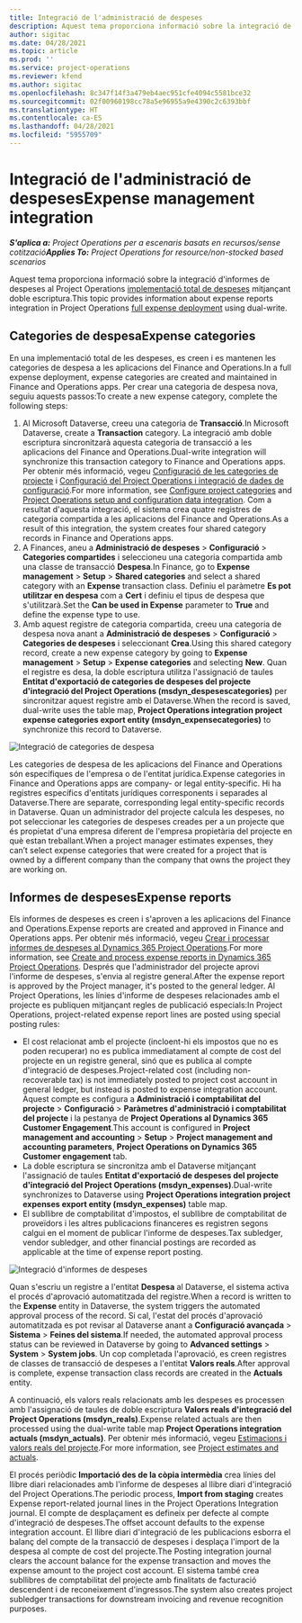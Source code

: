 ```yaml
---
title: Integració de l'administració de despeses
description: Aquest tema proporciona informació sobre la integració de l'informe de despeses al Project Operations mitjançant doble escriptura.
author: sigitac
ms.date: 04/28/2021
ms.topic: article
ms.prod: ''
ms.service: project-operations
ms.reviewer: kfend
ms.author: sigitac
ms.openlocfilehash: 8c347f14f3a479eb4aec951cfe4094c5581bce32
ms.sourcegitcommit: 02f00960198cc78a5e96955a9e4390c2c6393bbf
ms.translationtype: HT
ms.contentlocale: ca-ES
ms.lasthandoff: 04/28/2021
ms.locfileid: "5955709"
---
```

# <a name="expense-management-integration"></a><span data-ttu-id="68b74-103">Integració de l'administració de despeses</span><span class="sxs-lookup"><span data-stu-id="68b74-103">Expense management integration</span></span>

<span data-ttu-id="68b74-104">_**S'aplica a:** Project Operations per a escenaris basats en recursos/sense cotització_</span><span class="sxs-lookup"><span data-stu-id="68b74-104">_**Applies To:** Project Operations for resource/non-stocked based scenarios_</span></span>

<span data-ttu-id="68b74-105">Aquest tema proporciona informació sobre la integració d'informes de despeses al Project Operations [implementació total de despeses](../expense/expense-overview.md) mitjançant doble escriptura.</span><span class="sxs-lookup"><span data-stu-id="68b74-105">This topic provides information about expense reports integration in Project Operations [full expense deployment](../expense/expense-overview.md) using dual-write.</span></span>

## <a name="expense-categories"></a><span data-ttu-id="68b74-106">Categories de despesa</span><span class="sxs-lookup"><span data-stu-id="68b74-106">Expense categories</span></span>

<span data-ttu-id="68b74-107">En una implementació total de les despeses, es creen i es mantenen les categories de despesa a les aplicacions del Finance and Operations.</span><span class="sxs-lookup"><span data-stu-id="68b74-107">In a full expense deployment, expense categories are created and maintained in Finance and Operations apps.</span></span> <span data-ttu-id="68b74-108">Per crear una categoria de despesa nova, seguiu aquests passos:</span><span class="sxs-lookup"><span data-stu-id="68b74-108">To create a new expense category, complete the following steps:</span></span>

1. <span data-ttu-id="68b74-109">Al Microsoft Dataverse, creeu una categoria de **Transacció**.</span><span class="sxs-lookup"><span data-stu-id="68b74-109">In Microsoft Dataverse, create a **Transaction** category.</span></span> <span data-ttu-id="68b74-110">La integració amb doble escriptura sincronitzarà aquesta categoria de transacció a les aplicacions del Finance and Operations.</span><span class="sxs-lookup"><span data-stu-id="68b74-110">Dual-write integration will synchronize this transaction category to Finance and Operations apps.</span></span> <span data-ttu-id="68b74-111">Per obtenir més informació, vegeu [Configuració de les categories de projecte](/dynamics365/project-operations/project-accounting/configure-project-categories) i [Configuració del Project Operations i integració de dades de configuració](resource-dual-write-setup-integration.md).</span><span class="sxs-lookup"><span data-stu-id="68b74-111">For more information, see [Configure project categories](/dynamics365/project-operations/project-accounting/configure-project-categories) and [Project Operations setup and configuration data integration](resource-dual-write-setup-integration.md).</span></span> <span data-ttu-id="68b74-112">Com a resultat d'aquesta integració, el sistema crea quatre registres de categoria compartida a les aplicacions del Finance and Operations.</span><span class="sxs-lookup"><span data-stu-id="68b74-112">As a result of this integration, the system creates four shared category records in Finance and Operations apps.</span></span>
2. <span data-ttu-id="68b74-113">A Finances, aneu a **Administració de despeses** > **Configuració** > **Categories compartides** i seleccioneu una categoria compartida amb una classe de transacció **Despesa**.</span><span class="sxs-lookup"><span data-stu-id="68b74-113">In Finance, go to **Expense management** > **Setup** > **Shared categories** and select a shared category with an **Expense** transaction class.</span></span> <span data-ttu-id="68b74-114">Definiu el paràmetre **Es pot utilitzar en despesa** com a **Cert** i definiu el tipus de despesa que s'utilitzarà.</span><span class="sxs-lookup"><span data-stu-id="68b74-114">Set the **Can be used in Expense** parameter to **True** and define the expense type to use.</span></span>
3. <span data-ttu-id="68b74-115">Amb aquest registre de categoria compartida, creeu una categoria de despesa nova anant a **Administració de despeses** > **Configuració** > **Categories de despeses** i seleccionant **Crea**.</span><span class="sxs-lookup"><span data-stu-id="68b74-115">Using this shared category record, create a new expense category by going to **Expense management** > **Setup** > **Expense categories** and selecting **New**.</span></span> <span data-ttu-id="68b74-116">Quan el registre es desa, la doble escriptura utilitza l'assignació de taules **Entitat d'exportació de categories de despeses del projecte d'integració del Project Operations (msdyn\_despesescategories)** per sincronitzar aquest registre amb el Dataverse.</span><span class="sxs-lookup"><span data-stu-id="68b74-116">When the record is saved, dual-write uses the table map, **Project Operations integration project expense categories export entity (msdyn\_expensecategories)** to synchronize this record to Dataverse.</span></span>

  ![Integració de categories de despesa](./media/DW6ExpenseCategories.png)

<span data-ttu-id="68b74-118">Les categories de despesa de les aplicacions del Finance and Operations són específiques de l'empresa o de l'entitat jurídica.</span><span class="sxs-lookup"><span data-stu-id="68b74-118">Expense categories in Finance and Operations apps are company- or legal entity-specific.</span></span> <span data-ttu-id="68b74-119">Hi ha registres específics d'entitats jurídiques corresponents i separades al Dataverse.</span><span class="sxs-lookup"><span data-stu-id="68b74-119">There are separate, corresponding legal entity-specific records in Dataverse.</span></span> <span data-ttu-id="68b74-120">Quan un administrador del projecte calcula les despeses, no pot seleccionar les categories de despeses creades per a un projecte que és propietat d'una empresa diferent de l'empresa propietària del projecte en què estan treballant.</span><span class="sxs-lookup"><span data-stu-id="68b74-120">When a project manager estimates expenses, they can’t select expense categories that were created for a project that is owned by a different company than the company that owns the project they are working on.</span></span> 

## <a name="expense-reports"></a><span data-ttu-id="68b74-121">Informes de despeses</span><span class="sxs-lookup"><span data-stu-id="68b74-121">Expense reports</span></span>

<span data-ttu-id="68b74-122">Els informes de despeses es creen i s'aproven a les aplicacions del Finance and Operations.</span><span class="sxs-lookup"><span data-stu-id="68b74-122">Expense reports are created and approved in Finance and Operations apps.</span></span> <span data-ttu-id="68b74-123">Per obtenir més informació, vegeu [Crear i processar informes de despeses al Dynamics 365 Project Operations](/learn/modules/create-process-expense-reports/).</span><span class="sxs-lookup"><span data-stu-id="68b74-123">For more information, see [Create and process expense reports in Dynamics 365 Project Operations](/learn/modules/create-process-expense-reports/).</span></span> <span data-ttu-id="68b74-124">Després que l'administrador del projecte aprovi l'informe de despeses, s'envia al registre general.</span><span class="sxs-lookup"><span data-stu-id="68b74-124">After the expense report is approved by the Project manager, it's posted to the general ledger.</span></span> <span data-ttu-id="68b74-125">Al Project Operations, les línies d'informe de despeses relacionades amb el projecte es publiquen mitjançant regles de publicació especials:</span><span class="sxs-lookup"><span data-stu-id="68b74-125">In Project Operations, project-related expense report lines are posted using special posting rules:</span></span>

  - <span data-ttu-id="68b74-126">El cost relacionat amb el projecte (incloent-hi els impostos que no es poden recuperar) no es publica immediatament al compte de cost del projecte en un registre general, sinó que es publica al compte d'integració de despeses.</span><span class="sxs-lookup"><span data-stu-id="68b74-126">Project-related cost (including non-recoverable tax) is not immediately posted to project cost account in general ledger, but instead is posted to expense integration account.</span></span> <span data-ttu-id="68b74-127">Aquest compte es configura a **Administració i comptabilitat del projecte** > **Configuració** > **Paràmetres d'administració i comptabilitat del projecte** i la pestanya de **Project Operations al Dynamics 365 Customer Engagement**.</span><span class="sxs-lookup"><span data-stu-id="68b74-127">This account is configured in **Project management and accounting** > **Setup** > **Project management and accounting parameters**, **Project Operations on Dynamics 365 Customer engagement** tab.</span></span>
  - <span data-ttu-id="68b74-128">La doble escriptura se sincronitza amb el Dataverse mitjançant l'assignació de taules **Entitat d'exportació de despeses del projecte d'integració del Project Operations (msdyn\_expenses)**.</span><span class="sxs-lookup"><span data-stu-id="68b74-128">Dual-write synchronizes to Dataverse using **Project Operations integration project expenses export entity (msdyn\_expenses)** table map.</span></span>
  - <span data-ttu-id="68b74-129">El subllibre de comptabilitat d'impostos, el subllibre de comptabilitat de proveïdors i les altres publicacions financeres es registren segons calgui en el moment de publicar l'informe de despeses.</span><span class="sxs-lookup"><span data-stu-id="68b74-129">Tax subledger, vendor subledger, and other financial postings are recorded as applicable at the time of expense report posting.</span></span>

  ![Integració d'informes de despeses](./media/DW6ExpenseReports.png)

<span data-ttu-id="68b74-131">Quan s'escriu un registre a l'entitat **Despesa** al Dataverse, el sistema activa el procés d'aprovació automatitzada del registre.</span><span class="sxs-lookup"><span data-stu-id="68b74-131">When a record is written to the **Expense** entity in Dataverse, the system triggers the automated approval process of the record.</span></span> <span data-ttu-id="68b74-132">Si cal, l'estat del procés d'aprovació automatitzada es pot revisar al Dataverse anant a **Configuració avançada** > **Sistema** > **Feines del sistema**.</span><span class="sxs-lookup"><span data-stu-id="68b74-132">If needed, the automated approval process status can be reviewed in Dataverse by going to **Advanced settings** > **System** > **System jobs**.</span></span> <span data-ttu-id="68b74-133">Un cop completada l'aprovació, es creen registres de classes de transacció de despeses a l'entitat **Valors reals**.</span><span class="sxs-lookup"><span data-stu-id="68b74-133">After approval is complete, expense transaction class records are created in the **Actuals** entity.</span></span>

<span data-ttu-id="68b74-134">A continuació, els valors reals relacionats amb les despeses es processen amb l'assignació de taules de doble escriptura **Valors reals d'integració del Project Operations (msdyn\_reals)**.</span><span class="sxs-lookup"><span data-stu-id="68b74-134">Expense related actuals are then processed using the dual-write table map **Project Operations integration actuals (msdyn\_actuals)**.</span></span> <span data-ttu-id="68b74-135">Per obtenir més informació, vegeu [Estimacions i valors reals del projecte](resource-dual-write-estimates-actuals.md).</span><span class="sxs-lookup"><span data-stu-id="68b74-135">For more information, see [Project estimates and actuals](resource-dual-write-estimates-actuals.md).</span></span>

<span data-ttu-id="68b74-136">El procés periòdic **Importació des de la còpia intermèdia** crea línies del llibre diari relacionades amb l'informe de despeses al llibre diari d'integració del Project Operations.</span><span class="sxs-lookup"><span data-stu-id="68b74-136">The periodic process, **Import from staging** creates Expense report-related journal lines in the Project Operations Integration journal.</span></span> <span data-ttu-id="68b74-137">El compte de desplaçament es defineix per defecte al compte d'integració de despeses.</span><span class="sxs-lookup"><span data-stu-id="68b74-137">The offset account defaults to the expense integration account.</span></span> <span data-ttu-id="68b74-138">El llibre diari d'integració de les publicacions esborra el balanç del compte de la transacció de despeses i desplaça l'import de la despesa al compte de cost del projecte.</span><span class="sxs-lookup"><span data-stu-id="68b74-138">The Posting integration journal clears the account balance for the expense transaction and moves the expense amount to the project cost account.</span></span> <span data-ttu-id="68b74-139">El sistema també crea subllibres de comptabilitat del projecte amb finalitats de facturació descendent i de reconeixement d'ingressos.</span><span class="sxs-lookup"><span data-stu-id="68b74-139">The system also creates project subledger transactions for downstream invoicing and revenue recognition purposes.</span></span>
